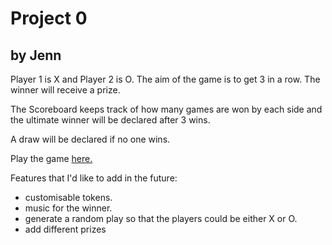 # Project 0
## by Jenn

Player 1 is X and Player 2 is O. The aim of the game is to get 3 in a row. The winner will receive a prize.

The Scoreboard keeps track of how many games are won by each side and the ultimate winner will be declared after 3 wins.

A draw will be declared if no one wins.

Play the game [here.](http://jennmawhinney.github.io/tic-tac-toe/)

Features that I'd like to add in the future:
<ul>
<li>customisable tokens.</li>
<li>music for the winner.</li>
<li>generate a random play so that the  players could be either X or O.</li>
<li>add different prizes</li>
</ul>
